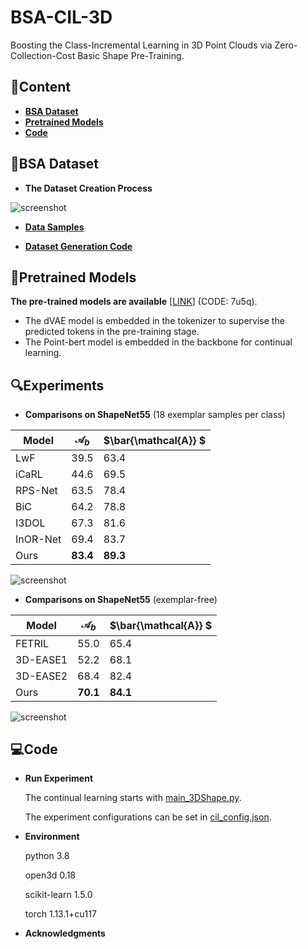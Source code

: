# BSA-CIL-3D
Boosting the Class-Incremental Learning in 3D Point Clouds via Zero-Collection-Cost Basic Shape Pre-Training.

## 📖Content
- **[BSA Dataset](#BSA-Dataset)**
- **[Pretrained Models](#Pretrained-Models)**
- **[Code](#Code)**

## 🎨BSA Dataset
- **The Dataset Creation Process**
 
![screenshot](https://cdn.z.wiki/autoupload/20241126/8crj/1345X976/BSA-Dataset-fuben.png)

- **[Data Samples](./BSA_Dataset)**

- **[Dataset Generation Code](./BSA_Generation.py)**
  
## 🌈Pretrained Models
**The pre-trained models are available** [[LINK](https://www.alipan.com/s/Jr3T2QMi6Cf)] (CODE: 7u5q).
- The dVAE model is embedded in the tokenizer to supervise the predicted tokens in the pre-training stage.
- The Point-bert model is embedded in the backbone for continual learning.

## 🔍Experiments

- **Comparisons on ShapeNet55** (18 exemplar samples per class)

| Model | ${\mathcal{A}_b}$ | $\bar{\mathcal{A}} $ |
|--|--|--|
| LwF | 39.5 | 63.4 |
| iCaRL|44.6| 69.5 |
| RPS-Net | 63.5 | 78.4 |
| BiC | 64.2 | 78.8 |
| I3DOL | 67.3 | 81.6 |
| InOR-Net | 69.4 | 83.7 |
| Ours | **83.4** | **89.3** |

![screenshot](https://cdn.z.wiki/autoupload/20241126/alYG/587X392/Experiment1.png)

- **Comparisons on ShapeNet55** (exemplar-free)

| Model | ${\mathcal{A}_b}$ | $\bar{\mathcal{A}} $ |
|--|--|--|
| FETRIL | 55.0 | 65.4 |
| 3D-EASE1 |52.2| 68.1 |
| 3D-EASE2 | 68.4 | 82.4 |
| Ours | **70.1** | **84.1** |

![screenshot](https://cdn.z.wiki/autoupload/20241126/qhVF/615X416/Experiment2.png)
  
## 💻Code

- **Run Experiment**
  
  The continual learning starts with [main_3DShape.py](./main_3DShape.py).
  
  The experiment configurations can be set in [cil_config.json](./exps/cil_config.json).


- **Environment**

  python 3.8
  
  open3d 0.18

  scikit-learn 1.5.0

  torch 1.13.1+cu117
  

- **Acknowledgments**
